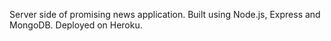 Server side of promising news application. Built using Node.js, Express and MongoDB.
Deployed on Heroku.